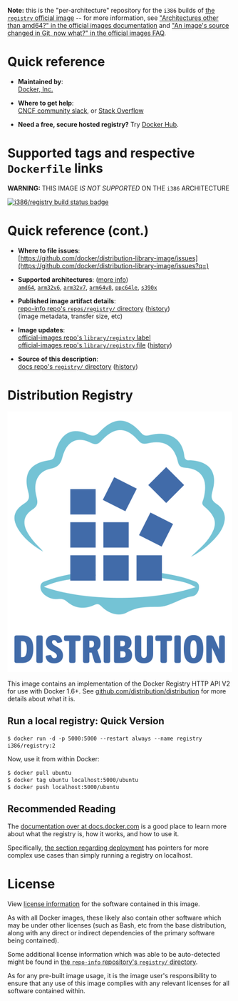 <!--

********************************************************************************

WARNING:

    DO NOT EDIT "registry/README.md"

    IT IS AUTO-GENERATED

    (from the other files in "registry/" combined with a set of templates)

********************************************************************************

-->

**Note:** this is the "per-architecture" repository for the `i386` builds of [the `registry` official image](https://hub.docker.com/_/registry) -- for more information, see ["Architectures other than amd64?" in the official images documentation](https://github.com/docker-library/official-images#architectures-other-than-amd64) and ["An image's source changed in Git, now what?" in the official images FAQ](https://github.com/docker-library/faq#an-images-source-changed-in-git-now-what).

# Quick reference

-	**Maintained by**:  
	[Docker, Inc.](https://github.com/docker/distribution-library-image)

-	**Where to get help**:  
	[CNCF community slack](https://slack.cncf.io/), or [Stack Overflow](https://stackoverflow.com/questions/tagged/docker+registry)

-	**Need a free, secure hosted registry?** Try [Docker Hub](https://www.docker.com/pricing).

# Supported tags and respective `Dockerfile` links

**WARNING:** THIS IMAGE *IS NOT SUPPORTED* ON THE `i386` ARCHITECTURE

[![i386/registry build status badge](https://img.shields.io/jenkins/s/https/doi-janky.infosiftr.net/job/multiarch/job/i386/job/registry.svg?label=i386/registry%20%20build%20job)](https://doi-janky.infosiftr.net/job/multiarch/job/i386/job/registry/)

# Quick reference (cont.)

-	**Where to file issues**:  
	[https://github.com/docker/distribution-library-image/issues](https://github.com/docker/distribution-library-image/issues?q=)

-	**Supported architectures**: ([more info](https://github.com/docker-library/official-images#architectures-other-than-amd64))  
	[`amd64`](https://hub.docker.com/r/amd64/registry/), [`arm32v6`](https://hub.docker.com/r/arm32v6/registry/), [`arm32v7`](https://hub.docker.com/r/arm32v7/registry/), [`arm64v8`](https://hub.docker.com/r/arm64v8/registry/), [`ppc64le`](https://hub.docker.com/r/ppc64le/registry/), [`s390x`](https://hub.docker.com/r/s390x/registry/)

-	**Published image artifact details**:  
	[repo-info repo's `repos/registry/` directory](https://github.com/docker-library/repo-info/blob/master/repos/registry) ([history](https://github.com/docker-library/repo-info/commits/master/repos/registry))  
	(image metadata, transfer size, etc)

-	**Image updates**:  
	[official-images repo's `library/registry` label](https://github.com/docker-library/official-images/issues?q=label%3Alibrary%2Fregistry)  
	[official-images repo's `library/registry` file](https://github.com/docker-library/official-images/blob/master/library/registry) ([history](https://github.com/docker-library/official-images/commits/master/library/registry))

-	**Source of this description**:  
	[docs repo's `registry/` directory](https://github.com/docker-library/docs/tree/master/registry) ([history](https://github.com/docker-library/docs/commits/master/registry))

# Distribution Registry

![logo](https://raw.githubusercontent.com/docker-library/docs/b09c592af0d6061629e02e4f674d22848f8236e8/registry/logo.png)

This image contains an implementation of the Docker Registry HTTP API V2 for use with Docker 1.6+. See [github.com/distribution/distribution](https://github.com/distribution/distribution) for more details about what it is.

## Run a local registry: Quick Version

```console
$ docker run -d -p 5000:5000 --restart always --name registry i386/registry:2
```

Now, use it from within Docker:

```console
$ docker pull ubuntu
$ docker tag ubuntu localhost:5000/ubuntu
$ docker push localhost:5000/ubuntu
```

## Recommended Reading

The [documentation over at docs.docker.com](https://docs.docker.com/registry/) is a good place to learn more about what the registry is, how it works, and how to use it.

Specifically, [the section regarding deployment](https://docs.docker.com/registry/deploying/) has pointers for more complex use cases than simply running a registry on localhost.

# License

View [license information](https://github.com/docker/distribution/blob/master/LICENSE) for the software contained in this image.

As with all Docker images, these likely also contain other software which may be under other licenses (such as Bash, etc from the base distribution, along with any direct or indirect dependencies of the primary software being contained).

Some additional license information which was able to be auto-detected might be found in [the `repo-info` repository's `registry/` directory](https://github.com/docker-library/repo-info/tree/master/repos/registry).

As for any pre-built image usage, it is the image user's responsibility to ensure that any use of this image complies with any relevant licenses for all software contained within.
